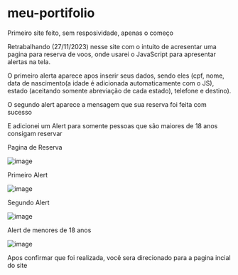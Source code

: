 # meu-portifolio
Primeiro site feito, sem resposividade, apenas o começo

Retrabalhando (27/11/2023) nesse site com o intuito de acresentar uma pagina para reserva de voos, onde usarei o JavaScript para apresentar alertas na tela.


O primeiro alerta aparece apos inserir seus dados, sendo eles (cpf, nome, data de nascimento(a idade é adicionada automaticamente com o JS), estado (aceitando somente abreviação de cada estado), telefone e destino).


O segundo alert aparece a mensagem que sua reserva foi feita com sucesso 


E adicionei um Alert para somente pessoas que são maiores de 18 anos consigam reservar

Pagina de Reserva



![image](https://github.com/AngeloPerini/meu-portifolio/assets/145813000/4debc4a1-9c18-4c85-ab64-5003a1c7c529)



Primeiro Alert



![image](https://github.com/AngeloPerini/meu-portifolio/assets/145813000/221cd2a7-853d-4f9e-b7e5-c7c8d4ce56ee)




Segundo Alert



![image](https://github.com/AngeloPerini/meu-portifolio/assets/145813000/60d17af2-da8d-4136-a2bd-4524f34e5c87)



Alert de menores de 18 anos



![image](https://github.com/AngeloPerini/meu-portifolio/assets/145813000/7a34a600-0073-4bd5-9c32-69b3e7150cdb)



Apos confirmar que foi realizada, você sera direcionado para a pagina incial do site
